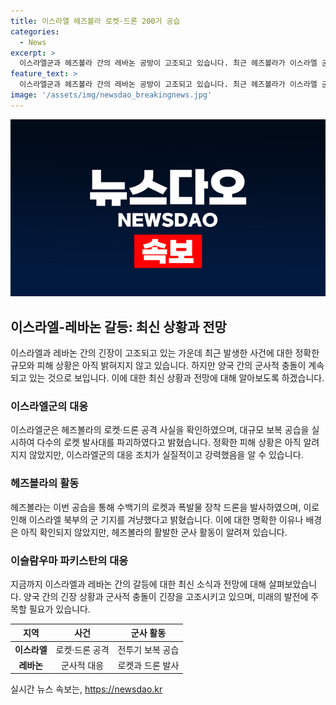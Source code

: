 ```yaml
---
title: 이스라엘 헤즈볼라 로켓·드론 200기 공습
categories:
  - News
excerpt: >
  이스라엘군과 헤즈볼라 간의 레바논 공방이 고조되고 있습니다. 최근 헤즈볼라가 이스라엘 군 기지를 향해 로켓과 드론 등 수 많은 무기를 발사했으며, 이에 이스라엘군은 대규모 보복 공습을 진행하여 로켓 발사대를 파괴했습니다. 헤즈볼라는 이들의 공격으로 많은 무기가 이스라엘의 방공망과 전투기에 요격되었고, 화재를 일으켰다고 밝혔으며, 양측에서 상대방에 대한 공격과 대응이 이어지고 있습니다.
feature_text: >
  이스라엘군과 헤즈볼라 간의 레바논 공방이 고조되고 있습니다. 최근 헤즈볼라가 이스라엘 군 기지를 향해 로켓과 드론 등 수 많은 무기를 발사했으며, 이에 이스라엘군은 대규모 보복 공습을 진행하여 로켓 발사대를 파괴했습니다. 헤즈볼라는 이들의 공격으로 많은 무기가 이스라엘의 방공망과 전투기에 요격되었고, 화재를 일으켰다고 밝혔으며, 양측에서 상대방에 대한 공격과 대응이 이어지고 있습니다.
image: '/assets/img/newsdao_breakingnews.jpg'
---
```


<p><img src="/assets/img/newsdao_breakingnews.jpg" alt="ontimetimes 속보" /></p>

<h2 data-ke-size="size26">이스라엘-레바논 갈등: 최신 상황과 전망</h2>

<p data-ke-size="size16">이스라엘과 레바논 간의 긴장이 고조되고 있는 가운데 최근 발생한 사건에 대한 정확한 규모와 피해 상황은 아직 밝혀지지 않고 있습니다. 하지만 양국 간의 군사적 충돌이 계속되고 있는 것으로 보입니다. 이에 대한 최신 상황과 전망에 대해 알아보도록 하겠습니다.</p>

<h3 data-ke-size="size24">이스라엘군의 대응</h3>

<p data-ke-size="size16">이스라엘군은 헤즈볼라의 로켓·드론 공격 사실을 확인하였으며, 대규모 보복 공습을 실시하여 다수의 로켓 발사대를 파괴하였다고 밝혔습니다. 정확한 피해 상황은 아직 알려지지 않았지만, 이스라엘군의 대응 조치가 실질적이고 강력했음을 알 수 있습니다.</p>

<h3 data-ke-size="size24">헤즈볼라의 활동</h3>

<p data-ke-size="size16">헤즈볼라는 이번 공습을 통해 수백기의 로켓과 폭발물 장착 드론을 발사하였으며, 이로 인해 이스라엘 북부의 군 기지를 겨냥했다고 밝혔습니다. 이에 대한 명확한 이유나 배경은 아직 확인되지 않았지만, 헤즈볼라의 활발한 군사 활동이 알려져 있습니다.</p>

<h3 data-ke-size="size24">이슬람우마 파키스탄의 대응</h3>

<p data-ke-size="size16">지금까지 이스라엘과 레바논 간의 갈등에 대한 최신 소식과 전망에 대해 살펴보았습니다. 양국 간의 긴장 상황과 군사적 충돌이 긴장을 고조시키고 있으며, 미래의 발전에 주목할 필요가 있습니다.</p>

<table>
  <thead>
    <tr>
      <th style="text-align: center;">지역</th>
      <th style="text-align: center;">사건</th>
      <th style="text-align: center;">군사 활동</th>
    </tr>
  </thead>
  <tbody>
    <tr>
      <td style="text-align: center;"><b>이스라엘</b></td>
      <td style="text-align: center;">로켓·드론 공격</td>
      <td style="text-align: center;">전투기 보복 공습</td>
    </tr>
    <tr>
      <td style="text-align: center;"><b>레바논</b></td>
      <td style="text-align: center;">군사적 대응</td>
      <td style="text-align: center;">로켓과 드론 발사</td>
    </tr>
  </tbody>
</table>
실시간 뉴스 속보는, <a href="https://newsdao.kr" rel="dofollow">https://newsdao.kr</a>


